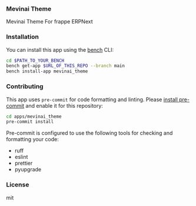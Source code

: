 ### Mevinai Theme

Mevinai Theme For frappe ERPNext 

### Installation

You can install this app using the [bench](https://github.com/frappe/bench) CLI:

```bash
cd $PATH_TO_YOUR_BENCH
bench get-app $URL_OF_THIS_REPO --branch main
bench install-app mevinai_theme
```

### Contributing

This app uses `pre-commit` for code formatting and linting. Please [install pre-commit](https://pre-commit.com/#installation) and enable it for this repository:

```bash
cd apps/mevinai_theme
pre-commit install
```

Pre-commit is configured to use the following tools for checking and formatting your code:

- ruff
- eslint
- prettier
- pyupgrade

### License

mit
